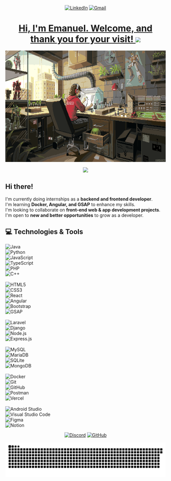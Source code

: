 <p align="center">
  <a href="https://www.linkedin.com/in/emanuel-robinson-ordo%C3%B1ez-hancco-797956355/"><img src="https://img.shields.io/badge/linkedin-%230077B5.svg?style=for-the-badge&logo=linkedin&logoColor=white" alt="LinkedIn"></a>
  <a href="mailto:emarobins.oh@gmail.com"><img src="https://img.shields.io/badge/Gmail-D14836?style=for-the-badge&logo=gmail&logoColor=white" alt="Gmail"></a>
</p>

  <a href="#"><h1 align="center"><b>Hi, I'm Emanuel. Welcome, and thank you for your visit! </b><img src="https://media.giphy.com/media/hvRJCLFzcasrR4ia7z/giphy.gif" width="30"></h1>

<p align="center"><img src="kirokaze.gif" alt="Kirokaze GIF" style="width: 650px; height: 350px;"></p> 

<p align="center">
  <a href="#">
    <img src="https://readme-typing-svg.herokuapp.com?font=Fira+Code&duration=2900&pause=1000&color=F7D433&center=true&vCenter=true&width=435&lines=SOFTWARE+DEVELOPER+IN+PROGRESS;BACKEND+EXPERIENCE;FRONTEND+EXPERIENCE;beyond+skills%2C+a+good+human+being."/>
  </a>
</p>


## Hi there!

I'm currently doing internships as a **backend and frontend developer**.  
I'm learning **Docker, Angular, and GSAP** to enhance my skills.  
I'm looking to collaborate on **front-end web & app development projects**.  
I'm open to **new and better opportunities** to grow as a developer.  


## 💻 Technologies & Tools  

![Java](https://img.shields.io/badge/java-%23ED8B00.svg?style=for-the-badge&logo=openjdk&logoColor=white)  
![Python](https://img.shields.io/badge/python-3670A0?style=for-the-badge&logo=python&logoColor=ffdd54)  
![JavaScript](https://img.shields.io/badge/javascript-%23323330.svg?style=for-the-badge&logo=javascript&logoColor=%23F7DF1E)  
![TypeScript](https://img.shields.io/badge/typescript-%23007ACC.svg?style=for-the-badge&logo=typescript&logoColor=white)  
![PHP](https://img.shields.io/badge/php-%23777BB4.svg?style=for-the-badge&logo=php&logoColor=white)  
![C++](https://img.shields.io/badge/C++-%2300599C.svg?style=for-the-badge&logo=c%2B%2B&logoColor=white)  
<br/>
![HTML5](https://img.shields.io/badge/html5-%23E34F26.svg?style=for-the-badge&logo=html5&logoColor=white)  
![CSS3](https://img.shields.io/badge/css3-%231572B6.svg?style=for-the-badge&logo=css3&logoColor=white)  
![React](https://img.shields.io/badge/react-%2320232a.svg?style=for-the-badge&logo=react&logoColor=%2361DAFB)  
![Angular](https://img.shields.io/badge/angular-%23DD0031.svg?style=for-the-badge&logo=angular&logoColor=white)  
![Bootstrap](https://img.shields.io/badge/bootstrap-%237952B3.svg?style=for-the-badge&logo=bootstrap&logoColor=white)  
![GSAP](https://img.shields.io/badge/GSAP-88CE02.svg?style=for-the-badge&logo=greensock&logoColor=white)  
<br/>
![Laravel](https://img.shields.io/badge/Laravel-FF2D20.svg?style=for-the-badge&logo=laravel&logoColor=white)  
![Django](https://img.shields.io/badge/Django-092E20.svg?style=for-the-badge&logo=django&logoColor=white)  
![Node.js](https://img.shields.io/badge/Node.js-43853D?style=for-the-badge&logo=node.js&logoColor=white)  
![Express.js](https://img.shields.io/badge/Express.js-404D59?style=for-the-badge&logo=express&logoColor=white)  
<br/>
![MySQL](https://img.shields.io/badge/mysql-%2300f.svg?style=for-the-badge&logo=mysql&logoColor=white)  
![MariaDB](https://img.shields.io/badge/MariaDB-003545.svg?style=for-the-badge&logo=mariadb&logoColor=white)  
![SQLite](https://img.shields.io/badge/sqlite-%2307405e.svg?style=for-the-badge&logo=sqlite&logoColor=white)  
![MongoDB](https://img.shields.io/badge/MongoDB-4ea94b.svg?style=for-the-badge&logo=mongodb&logoColor=white)  
<br/>
![Docker](https://img.shields.io/badge/docker-%230db7ed.svg?style=for-the-badge&logo=docker&logoColor=white)  
![Git](https://img.shields.io/badge/Git-%23F05033.svg?style=for-the-badge&logo=git&logoColor=white)  
![GitHub](https://img.shields.io/badge/github-%23121011.svg?style=for-the-badge&logo=github&logoColor=white)  
![Postman](https://img.shields.io/badge/Postman-FF6C37?style=for-the-badge&logo=postman&logoColor=white)  
![Vercel](https://img.shields.io/badge/Vercel-000000.svg?style=for-the-badge&logo=vercel&logoColor=white)  
<br/>
![Android Studio](https://img.shields.io/badge/Android%20Studio-008678.svg?style=for-the-badge&logo=android-studio&logoColor=white)  
![Visual Studio Code](https://img.shields.io/badge/VS%20Code-0078d7.svg?style=for-the-badge&logo=visual-studio-code&logoColor=white)  
![Figma](https://img.shields.io/badge/figma-%23F24E1E.svg?style=for-the-badge&logo=figma&logoColor=white)  
![Notion](https://img.shields.io/badge/Notion-%23000000.svg?style=for-the-badge&logo=notion&logoColor=white)  


<p align="center">
  <a href="https://discord.com/users/emanuel_oh"><img src="https://img.shields.io/badge/Discord-%235865F2.svg?style=for-the-badge&logo=discord&logoColor=white" alt="Discord"></a>
  <a href="https://github.com/EmanuelRobinson"><img src="https://img.shields.io/badge/github-%23121011.svg?style=for-the-badge&logo=github&logoColor=white" alt="GitHub"></a>
</p>

<p align="center">
  <img src="https://raw.githubusercontent.com/EmanuelRobinson/EmanuelRobinson/output/snake.svg" alt="Snake animation" />
</p>
